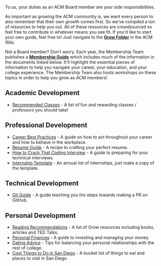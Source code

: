 To us, your duties as an ACM Board member are your side responsibilities.

As important as growing the ACM community is, we want every person to also remember that their own growth comes first. So we've compiled a ton of resources to help you out. All of these resources are crowdsourced so feel free to contribute in whatever means you see fit. If you'd like to start your own guide, feel free to! Just navigate to the [**Grow Folder**](https://drive.google.com/drive/u/1/folders/1eLo7zPMhk_lgaH4ZL-rxkWnRRR1dc63g) in the ACM Wiki.

Not a Board member? Don't worry. Each year, the Membership Team publishes a [**Membership Guide**]() which includes much of the information in the documents linked below. It'll highlight the essential pieces of information to help you navigate your career, your education, and your college experience. The Membership Team also hosts workshops on these topics in order to help you grow as ACM members!

## Academic Development
* [Recommended Classes]() - A list of fun and rewarding classes / professors you should take!

## Professional Development
* [Career Best Practices]() - A guide on how to act throughout your career and how to behave in the workplace.
* [Resume Guide]() - A recipe to crafting your perfect resume.
* [How to Crack That Coding Interview]() - A guide to preparing for your technical interviews.
* [Internship Template]() - An annual list of internships, just make a copy of the template.

## Technical Development
* [Git Guide]() - A guide teaching you the steps towards making a PR on GitHub.

## Personal Development
* [Reading Recommendations](https://docs.google.com/document/d/1JgMarMYvFahEpA23x-eWraFedqydUP1BvYkatwjwILY/edit#) - A list of Grow resources including books, articles and TED Talks.
* [Personal Finances](https://docs.google.com/document/d/1YElnoeuyEyE_snTBu_oy7IaC6hP0i_t7LzcylSNRQ3Q/edit#) - A guide to investing and managing your money.
* [Dating Advice](https://docs.google.com/document/d/1yOskzg4T2EEc6ziuByhwgkmq9bjT7wU7SuAPjD0vRG8/edit) - Tips for balancing your personal relationships with the rest of college.
* [Cool Things to Do in San Diego](https://docs.google.com/document/d/1dHlknBdCU7gGXxhg7YKc7XUUvWBJUzd9bMgTCwqH2TQ/edit) - A bucket list of things to eat and places to visit in San Diego.